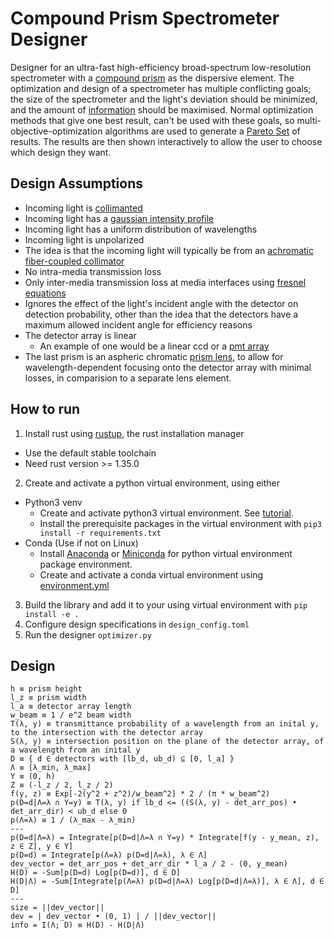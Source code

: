 # Compound Prism Spectrometer Designer
Designer for an ultra-fast high-efficiency broad-spectrum low-resolution spectrometer with a [compound prism](https://en.wikipedia.org/wiki/Compound_prism) 
as the dispersive element. The optimization and design of a spectrometer has multiple conflicting goals; the size 
of the spectrometer and the light's deviation should be minimized, and the amount of 
[information](https://en.wikipedia.org/wiki/Quantities_of_information) should be maximised. 
Normal optimization methods that give one best result, can't be used with these goals, so multi-objective-optimization 
algorithms are used to generate a [Pareto Set](https://en.wikipedia.org/wiki/Pareto_efficiency#Pareto_frontier) 
of results. The results are then shown interactively to allow the user to choose which design they want.

## Design Assumptions
* Incoming light is [collimanted](https://en.wikipedia.org/wiki/Collimated_beam)
* Incoming light has a [gaussian intensity profile](https://en.wikipedia.org/wiki/Gaussian_beam)
* Incoming light has a uniform distribution of wavelengths
* Incoming light is unpolarized
* The idea is that the incoming light will typically be from an [achromatic fiber-coupled collimator](https://www.thorlabs.com/navigation.cfm?guide_id=27)
* No intra-media transmission loss 
* Only inter-media transmission loss at media interfaces using
 [fresnel equations](https://en.wikipedia.org/wiki/Fresnel_equations)
* Ignores the effect of the light's incident angle with the detector on detection probability, other than the 
    idea that the detectors have a maximum allowed incident angle for efficiency reasons
* The detector array is linear
    * An example of one would be a linear ccd or a [pmt array](https://www.hamamatsu.com/resources/pdf/etd/LINEAR_PMT_TPMH1325E.pdf)
* The last prism is an aspheric chromatic [prism lens](https://en.wikipedia.org/wiki/Prism_correction), to allow 
 for wavelength-dependent focusing onto the detector array with minimal losses, 
 in comparision to a separate lens element.

## How to run
1. Install rust using [rustup](https://rustup.rs/), the rust installation manager
  * Use the default stable toolchain
  * Need rust version >= 1.35.0
2. Create and activate a python virtual environment, using either
  - Python3 venv
    * Create and activate python3 virtual environment. See [tutorial](https://docs.python.org/3/tutorial/venv.html).
    * Install the prerequisite packages in the virtual environment with ``pip3 install -r requirements.txt``
  - Conda (Use if not on Linux)
    * Install [Anaconda](https://docs.anaconda.com/anaconda/install/) or [Miniconda](https://docs.conda.io/en/latest/miniconda.html)
        for python virtual environment package environment.
    * Create and activate a conda virtual environment using [environment.yml](https://docs.conda.io/projects/conda/en/latest/user-guide/tasks/manage-environments.html#creating-an-environment-from-an-environment-yml-file) 
3. Build the library and add it to your using virtual environment with ``pip install -e .``
4. Configure design specifications in ``design_config.toml``
5. Run the designer ``optimizer.py``

## Design
```
h ≡ prism height
l_z ≡ prism width
l_a ≡ detector array length
w_beam ≡ 1 / e^2 beam width
T(λ, y) ≡ transmittance probability of a wavelength from an inital y, to the intersection with the detector array
S(λ, y) ≡ intersection position on the plane of the detector array, of a wavelength from an inital y
D ≡ { d ∈ detectors with [lb_d, ub_d) ⊆ [0, l_a] }
Λ ≡ [λ_min, λ_max]
Y ≡ (0, h)
Z ≡ (-l_z / 2, l_z / 2)
f(y, z) ≡ Exp[-2(y^2 + z^2)/w_beam^2] * 2 / (π * w_beam^2)
p(D=d|Λ=λ ∩ Y=y) ≡ T(λ, y) if lb_d <= ((S(λ, y) - det_arr_pos) • det_arr_dir) < ub_d else 0
p(Λ=λ) ≡ 1 / (λ_max - λ_min)
---
p(D=d|Λ=λ) = Integrate[p(D=d|Λ=λ ∩ Y=y) * Integrate[f(y - y_mean, z), z ∈ Z], y ∈ Y]
p(D=d) = Integrate[p(Λ=λ) p(D=d|Λ=λ), λ ∈ Λ]
dev_vector = det_arr_pos + det_arr_dir * l_a / 2 - (0, y_mean)
H(D) = -Sum[p(D=d) Log[p(D=d)], d ∈ D]
H(D|Λ) = -Sum[Integrate[p(Λ=λ) p(D=d|Λ=λ) Log[p(D=d|Λ=λ)], λ ∈ Λ], d ∈ D]
---
size = ||dev_vector||
dev = | dev_vector • (0, 1) | / ||dev_vector||
info = I(Λ; D) ≡ H(D) - H(D|Λ)
```